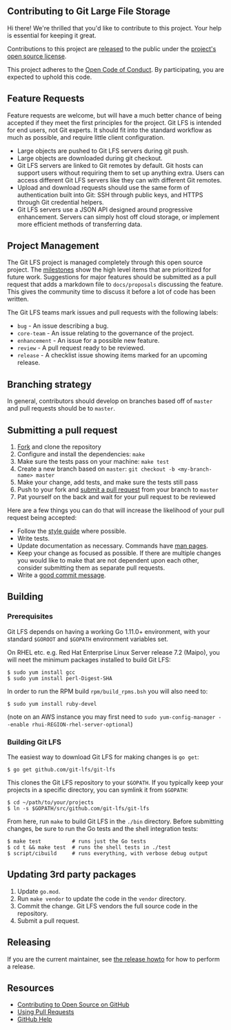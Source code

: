 ## Contributing to Git Large File Storage

Hi there! We're thrilled that you'd like to contribute to this project. Your
help is essential for keeping it great.

Contributions to this project are [released](https://help.github.com/articles/github-terms-of-service/#6-contributions-under-repository-license) to the public under the [project's open source license](LICENSE.md).

This project adheres to the [Open Code of Conduct](./CODE-OF-CONDUCT.md). By participating, you are expected to uphold this code.

## Feature Requests

Feature requests are welcome, but will have a much better chance of being
accepted if they meet the first principles for the project. Git LFS is intended
for end users, not Git experts. It should fit into the standard workflow as
much as possible, and require little client configuration.

* Large objects are pushed to Git LFS servers during git push.
* Large objects are downloaded during git checkout.
* Git LFS servers are linked to Git remotes by default. Git hosts can support
users without requiring them to set up anything extra. Users can access
different Git LFS servers like they can with different Git remotes.
* Upload and download requests should use the same form of authentication built
into Git: SSH through public keys, and HTTPS through Git credential helpers.
* Git LFS servers use a JSON API designed around progressive enhancement.
Servers can simply host off cloud storage, or implement more efficient methods
of transferring data.

## Project Management

The Git LFS project is managed completely through this open source project. The
[milestones][] show the high level items that are prioritized for future work.
Suggestions for major features should be submitted as a pull request that adds a
markdown file to `docs/proposals` discussing the feature. This gives the
community time to discuss it before a lot of code has been written.

[milestones]: https://github.com/git-lfs/git-lfs/milestones

The Git LFS teams mark issues and pull requests with the following labels:

* `bug` - An issue describing a bug.
* `core-team` - An issue relating to the governance of the project.
* `enhancement` - An issue for a possible new feature.
* `review` - A pull request ready to be reviewed.
* `release` - A checklist issue showing items marked for an upcoming release.

## Branching strategy

In general, contributors should develop on branches based off of `master` and pull requests should be to `master`.

## Submitting a pull request

1. [Fork][] and clone the repository
1. Configure and install the dependencies: `make`
1. Make sure the tests pass on your machine: `make test`
1. Create a new branch based on `master`: `git checkout -b <my-branch-name> master`
1. Make your change, add tests, and make sure the tests still pass
1. Push to your fork and [submit a pull request][pr] from your branch to `master`
1. Pat yourself on the back and wait for your pull request to be reviewed

Here are a few things you can do that will increase the likelihood of your pull request being accepted:

* Follow the [style guide][style] where possible.
* Write tests.
* Update documentation as necessary.  Commands have [man pages](./docs/man).
* Keep your change as focused as possible. If there are multiple changes you
would like to make that are not dependent upon each other, consider submitting
them as separate pull requests.
* Write a [good commit message](http://tbaggery.com/2008/04/19/a-note-about-git-commit-messages.html).

## Building

### Prerequisites

Git LFS depends on having a working Go 1.11.0+ environment, with your standard
`$GOROOT` and `$GOPATH` environment variables set.

On RHEL etc. e.g. Red Hat Enterprise Linux Server release 7.2 (Maipo), you will neet the minimum packages installed to build Git LFS:

```
$ sudo yum install gcc
$ sudo yum install perl-Digest-SHA
```

In order to run the RPM build `rpm/build_rpms.bsh` you will also need to:

`$ sudo yum install ruby-devel`

(note on an AWS instance you may first need to `sudo yum-config-manager --enable rhui-REGION-rhel-server-optional`)

### Building Git LFS

The easiest way to download Git LFS for making changes is `go get`:

    $ go get github.com/git-lfs/git-lfs

This clones the Git LFS repository to your `$GOPATH`. If you typically keep
your projects in a specific directory, you can symlink it from `$GOPATH`:

    $ cd ~/path/to/your/projects
    $ ln -s $GOPATH/src/github.com/git-lfs/git-lfs

From here, run `make` to build Git LFS in the `./bin` directory. Before
submitting changes, be sure to run the Go tests and the shell integration
tests:

    $ make test          # runs just the Go tests
    $ cd t && make test  # runs the shell tests in ./test
    $ script/cibuild     # runs everything, with verbose debug output

## Updating 3rd party packages

1. Update `go.mod`.
1. Run `make vendor` to update the code in the `vendor` directory.
1. Commit the change.  Git LFS vendors the full source code in the repository.
1. Submit a pull request.

## Releasing

If you are the current maintainer, see
[the release howto](./docs/howto/release-git-lfs.md) for how to perform a release.

## Resources

- [Contributing to Open Source on GitHub](https://guides.github.com/activities/contributing-to-open-source/)
- [Using Pull Requests](https://help.github.com/articles/using-pull-requests/)
- [GitHub Help](https://help.github.com)

[fork]: https://github.com/git-lfs/git-lfs/fork
[pr]: https://github.com/git-lfs/git-lfs/compare
[style]: https://github.com/golang/go/wiki/CodeReviewComments
